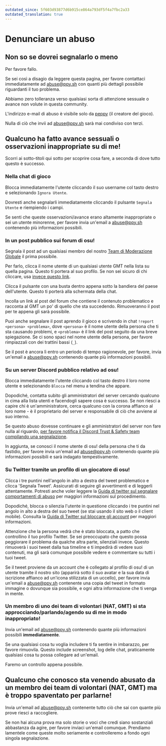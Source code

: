 ```yaml
---
outdated_since: 5f603d93877d6b915ce864a793df5f4a7fbc2a33
outdated_translation: true
---
```


# Denunciare un abuso

## Non so se dovrei segnalarlo o meno

Per favore fallo.

Se sei così a disagio da leggere questa pagina, per favore contattaci immediatamente ad [abuse@ppy.sh](mailto:abuse@ppy.sh) con quanti più dettagli possibile riguardanti il tuo problema.

Abbiamo zero tolleranza verso qualsiasi sorta di attenzione sessuale o avance non volute in questa community.

L'indirizzo e-mail di abuso è visibile solo da [peppy](https://osu.ppy.sh/users/2) (il creatore del gioco).

Nulla di ciò che invii ad [abuse@ppy.sh](mailto:abuse@ppy.sh) sarà mai condiviso con terzi.

## Qualcuno ha fatto avance sessuali o osservazioni inappropriate su di me!

Scorri ai sotto-titoli qui sotto per scoprire cosa fare, a seconda di dove tutto questo è successo.

### Nella chat di gioco

Blocca immediatamente l'utente cliccando il suo username col tasto destro e selezionando `Ignora Utente`.

Dovresti anche segnalarli immediatamente cliccando il pulsante `Segnala Utente` e riempiendo i campi.

Se senti che queste osservazioni/avance erano altamente inappropriate o sei un utente minorenne, per favore invia un'email a [abuse@ppy.sh](mailto:abuse@ppy.sh) contenendo più informazioni possibili.

### In un post pubblico sui forum di osu!

Segnala il post ad un qualsiasi membro del nostro [Team di Moderazione Globale](/wiki/People/Global_Moderation_Team) il prima possibile.

Per farlo, clicca il nome utente di un qualsiasi utente GMT nella lista su quella pagina. Questo ti portera al suo profilo. Se non sei sicuro di chi cliccare, usa [invece questo link](https://osu.ppy.sh/users/102335).

Clicca il pulsante con una busta dentro appena sotto la bandiera del paese dell'utente. Questo ti porterà alla schermata della chat.

Incolla un link al post del forum che contiene il contenuto problematico e racconta al GMT un po' di quello che sta succedendo. Rimuoveranno il post per te appena gli sarà possibile.

Puoi anche segnalare il post aprendo il gioco e scrivendo in chat `!report <persona> <problema>`, dove `<persona>` è il nome utente della persona che ti sta causando problemi, e `<problema>` è il link del post seguito da una breve spiegazione. Se ci sono spaci nel nome utente della persona, per favore rimpiazzali con dei trattini bassi (`_`).

Se il post è ancora lì entro un periodo di tempo ragionevole, per favore, invia un'email a [abuse@ppy.sh](mailto:abuse@ppy.sh) contenendo quante più informazioni possibili.

### Su un server Discord pubblico relativo ad osu!

Blocca immediatamente l'utente cliccando col tasto destro il loro nome utente e selezionando `Blocca` nel menu a tendina che appare.

Dopodiché, contatta subito gli amministratori del server cercando qualcuno in cima alla lista utenti e facendogli sapere cosa è successo. Se non riesci a capire chi è un'amministratore, cerca qualcuno con la corona affianco al loro nome - è il proprietario del server e responsabile di ciò che avviene al suo interno.

Se questo abuso dovesse continuare e gli amministratori del server non fare nulla al riguardo, [per favore notifica il Discord Trust & Safety team compilando una segnalazione](https://dis.gd/request).

In aggiunta, se conosci il nome utente di osu! della persona che ti da fastidio, per favore invia un'email ad [abuse@ppy.sh](mailto:abuse@ppy.sh) contenendo quante più informazioni possibili e sarà indagato tempestivamente.

### Su Twitter tramite un profilo di un giocatore di osu!

Clicca i tre puntini nell'angolo in alto a destra del tweet problematico e clicca 'Segnala Tweet'. Assicurati di seguire gli avvertimenti e di leggerli attentamente. Potresti anche voler leggere la [Guida di twitter sul segnalare comportamenti di abuso](https://help.twitter.com/en/safety-and-security/report-abusive-behavior) per maggiori informazioni sul procedimento.

Dopodiché, blocca o silenzia l'utente in questione cliccando i tre puntini nel angolo in alto a destra del suo tweet (se stai usando il sito web o il client mobile). Consulta la [Guida di Twitter sul bloccare gli account](https://help.twitter.com/en/using-twitter/blocking-and-unblocking-accounts) per maggiori informazioni.

Attenzione che la persona vedrà che è stato bloccata, a patto che controllino il tuo profilo Twitter. Se sei preoccupato che questo possa peggiorare il problema da qualche altra parte, silenziali invece. Questo rimuoverà i suoi tweet dalla tua timeline e ti impedirà di vedere suoi contenuti, ma gli sarà comunque possibile vedere e commentare su tutti i tuoi tweet.

Se il tweet proviene da un account che è collegato al profilo di osu! di un utente tramite il nostro sito (apparirà sotto il suo avatar e la sua data di iscrizione affianco ad un'icona stilizzata di un uccello), per favore invia un'email a [abuse@ppy.sh](mailto:abuse@ppy.sh) contenente una copia del tweet in formato immagine o dovunque sia possibile, e ogni altra informazione che ti venga in mente.

### Un membro di uno dei team di volontari (NAT, GMT) si sta approcciando/parlando/agendo su di me in modo inappropriato!

Invia un'email ad [abuse@ppy.sh](mailto:abuse@ppy.sh) contenendo quante più informazioni possibili **immediatamente**.

Se una qualsiasi cosa tu voglia includere ti fa sentire in imbarazzo, per favore rimuovila. Questo include screenshot, log delle chat, praticamente qualsiasi cosa tu possa collegare ad un'email.

Faremo un controllo appena possibile.

## Qualcuno che conosco sta venendo abusato da un membro dei team di volontari (NAT, GMT) ma è troppo spaventato per parlarne!

Invia un'email ad [abuse@ppy.sh](mailto:abuse@ppy.sh) contenente tutto  ciò che sai con quante più prove riesci a raccogliere.

Se non hai alcuna prova ma solo storie o voci che credi siano sostanziali abbastanza da agire, per favore inviaci un'email comunque. Prendiamo lamentele come queste molto seriamente e controlleremo a fondo ogni singola segnalazione.
